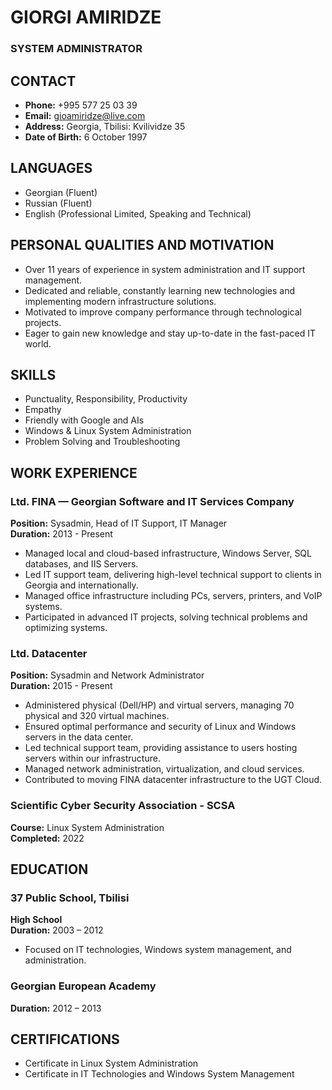 # GIORGI AMIRIDZE

### SYSTEM ADMINISTRATOR

## CONTACT

- **Phone:** +995 577 25 03 39
- **Email:** gioamiridze@live.com
- **Address:** Georgia, Tbilisi: Kvilividze 35
- **Date of Birth:** 6 October 1997

## LANGUAGES

- Georgian (Fluent)
- Russian (Fluent)
- English (Professional Limited, Speaking and Technical)

## PERSONAL QUALITIES AND MOTIVATION

- Over 11 years of experience in system administration and IT support management.
- Dedicated and reliable, constantly learning new technologies and implementing modern infrastructure solutions.
- Motivated to improve company performance through technological projects.
- Eager to gain new knowledge and stay up-to-date in the fast-paced IT world.

## SKILLS

- Punctuality, Responsibility, Productivity
- Empathy
- Friendly with Google and AIs
- Windows & Linux System Administration
- Problem Solving and Troubleshooting

## WORK EXPERIENCE

### Ltd. FINA — Georgian Software and IT Services Company

**Position:** Sysadmin, Head of IT Support, IT Manager  
**Duration:** 2013 - Present

- Managed local and cloud-based infrastructure, Windows Server, SQL databases, and IIS Servers.
- Led IT support team, delivering high-level technical support to clients in Georgia and internationally.
- Managed office infrastructure including PCs, servers, printers, and VoIP systems.
- Participated in advanced IT projects, solving technical problems and optimizing systems.

### Ltd. Datacenter

**Position:** Sysadmin and Network Administrator  
**Duration:** 2015 - Present

- Administered physical (Dell/HP) and virtual servers, managing 70 physical and 320 virtual machines.
- Ensured optimal performance and security of Linux and Windows servers in the data center.
- Led technical support team, providing assistance to users hosting servers within our infrastructure.
- Managed network administration, virtualization, and cloud services.
- Contributed to moving FINA datacenter infrastructure to the UGT Cloud.

### Scientific Cyber Security Association - SCSA

**Course:** Linux System Administration  
**Completed:** 2022

## EDUCATION

### 37 Public School, Tbilisi

**High School**  
**Duration:** 2003 – 2012

- Focused on IT technologies, Windows system management, and administration.

### Georgian European Academy

**Duration:** 2012 – 2013

## CERTIFICATIONS

- Certificate in Linux System Administration
- Certificate in IT Technologies and Windows System Management
